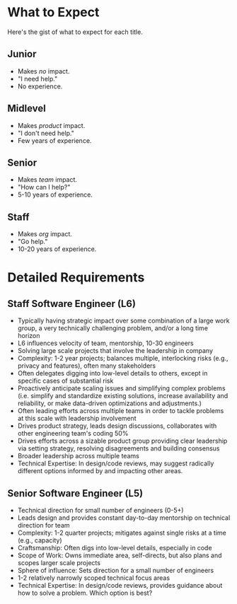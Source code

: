 # What to Expect
Here's the gist of what to expect for each title.
## Junior
* Makes _no_ impact.
* "I need help."
* No experience.
## Midlevel
* Makes _product_ impact.
* "I don't need help."
* Few years of experience.
## Senior
* Makes _team_ impact.
* "How can I help?"
* 5-10 years of experience.
## Staff
* Makes _org_ impact.
* "Go help."
* 10-20 years of experience.
# Detailed Requirements
## Staff Software Engineer (L6)
* Typically having strategic impact over some combination of a large work group, a very technically challenging problem, and/or a long time horizon
* L6 influences velocity of team, mentorship, 10-30 engineers
* Solving large scale projects that involve the leadership in company
* Complexity: 1-2 year projects; balances multiple, interlocking risks (e.g., privacy and features), often many stakeholders
* Often delegates digging into low-level details to others, except in specific cases of substantial risk
* Proactively anticipate scaling issues and simplifying complex problems (i.e. simplify and standardize existing solutions, increase availability and reliability, or make data-driven optimizations and adjustments.)
* Often leading efforts across multiple teams in order to tackle problems at this scale with leadership involvement
* Drives product strategy, leads design discussions, collaborates with other engineering team's coding 50%
* Drives efforts across a sizable product group providing clear leadership via setting strategy, resolving disagreements and building consensus
* Broader leadership across multiple teams
* Technical Expertise: In design/code reviews, may suggest radically different options informed by and impacting other areas.

## Senior Software Engineer (L5)
* Technical direction for small number of engineers (0-5+)
* Leads design and provides constant day-to-day mentorship on technical direction for team
* Complexity: 1-2 quarter projects; mitigates against single risks at a time (e.g., capacity)
* Craftsmanship: Often digs into low-level details, especially in code
* Scope of Work: Owns immediate area, self-directs, but also plans and scopes larger scale projects
* Sphere of influence: Sets direction for a small number of engineers
* 1-2 relatively narrowly scoped technical focus areas
* Technical Expertise: In design/code reviews, provides guidance about how to solve a problem. Which option is best?
